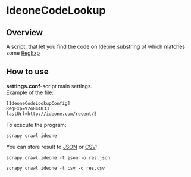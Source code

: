 # IdeoneCodeLookup

## Overview
A script, that let you find the code on [Ideone](https://ideone.com) substring of which matches some [RegExp](https://en.wikipedia.org/wiki/Regular_expression)

## How to use

**settings.conf**-script main settings.<br>
Example of the file:

`[IdeoneCodeLookupConfig]`<br>
`RegExp=924844033`<br/>
`lastUrl=http://ideone.com/recent/5`<br/>

To execute the program: 

`scrapy crawl ideone`

You can store result to [JSON](https://en.wikipedia.org/wiki/JSON) or [CSV](https://en.wikipedia.org/wiki/Comma-separated_values):

`scrapy crawl ideone -t json -o res.json`

`scrapy crawl ideone -t csv -o res.csv`
